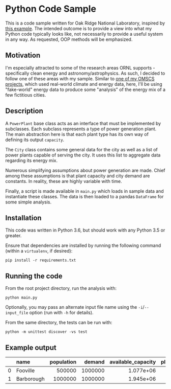 # Python Code Sample

This is a code sample written for Oak Ridge National Laboratory, inspired by [this example](https://github.com/ornl-training/code-sample-examples). The intended outcome is to provide a view into what my Python code typically looks like, not necessarily to provide a useful system in any way. As requested, OOP methods will be  emphasized.

## Motivation
I'm especially attracted to some of the research areas ORNL supports - specifically clean energy and astronomy/astrophysics. As such, I decided to follow one of these areas with my sample. Similar to [one of my OMSCS projects](https://wesley-smith.github.io/portfolio/2-climate/), which used real-world climate and energy data, here, I'll be using "fake-world" energy data to produce some "analysis" of the energy mix of a few fictitious cities.

## Description
A `PowerPlant` base class acts as an interface that must be implemented by subclasses. Each subclass represents a type of power generation plant. The main abstraction here is that each plant type has its own way of defining its output `capacity`.

The `City` class contains some general data for the city as well as a list of power plants capable of serving the city. It uses this list to aggregate data regarding its energy mix.

Numerous simplifying assumptions about power generation are made. Chief among these assumptions is that plant capacity and city demand are constants. In reality, these are highly variable with time.

Finally, a script is made available in `main.py` which loads in sample data and instantiate these classes. The data is then loaded to a pandas `DataFrame` for some simple analysis.

## Installation

This code was written in Python 3.6, but should work with any Python 3.5 or greater.

Ensure that dependencies are installed by running the following command (within a `virtualenv`, if desired):

```
pip install -r requirements.txt
```

## Running the code

From the root project directory, run the analysis with:

```
python main.py
```

Optionally, you may pass an alternate input file name using the `-i`/`--input_file` option (run with `-h` for details).

From the same directory, the tests can be run with:

```
python -m unittest discover -vs test
```

## Example output
|    | name       |   population |   demand |   available_capacity |   plant_count |   demand_per_capita |   pct_demand_satisfied |
|---:|:-----------|-------------:|---------:|---------------------:|--------------:|--------------------:|-----------------------:|
|  0 | Fooville   |       500000 |  1000000 |            1.077e+06 |             5 |                   2 |                  107.7 |
|  1 | Barborough |      1000000 |  1000000 |            1.945e+06 |             7 |                   1 |                  194.5 |
